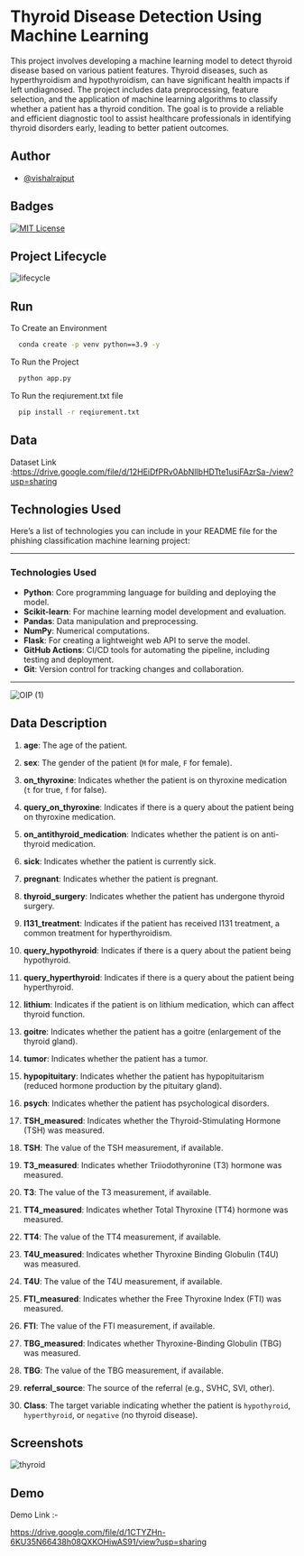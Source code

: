 
# Thyroid Disease Detection Using Machine Learning

This project involves developing a machine learning model to detect thyroid disease based on various patient features. Thyroid diseases, such as hyperthyroidism and hypothyroidism, can have significant health impacts if left undiagnosed. The project includes data preprocessing, feature selection, and the application of machine learning algorithms to classify whether a patient has a thyroid condition. The goal is to provide a reliable and efficient diagnostic tool to assist healthcare professionals in identifying thyroid disorders early, leading to better patient outcomes.
## Author

- [@vishalrajput](https://github.com/vishalrajput29/thyroiddisease)


## Badges



[![MIT License](https://img.shields.io/badge/License-MIT-green.svg)](https://choosealicense.com/licenses/mit/)


## Project Lifecycle

![lifecycle](https://github.com/user-attachments/assets/49011b25-3eb6-4353-8f40-5d28c53eb34f)
## Run


To Create an Environment

```cmd
  conda create -p venv python==3.9 -y
```

To Run the Project

```cmd
  python app.py
```

To Run the reqiurement.txt file

```cmd
  pip install -r reqiurement.txt
```


## Data 

Dataset Link :https://drive.google.com/file/d/12HEiDfPRv0AbNlIbHDTte1usiFAzrSa-/view?usp=sharing
## Technologies Used

Here’s a list of technologies you can include in your README file for the phishing classification machine learning project:

---

### Technologies Used

- **Python**: Core programming language for building and deploying the model.
- **Scikit-learn**: For machine learning model development and evaluation.
- **Pandas**: Data manipulation and preprocessing.
- **NumPy**: Numerical computations.
- **Flask**: For creating a lightweight web API to serve the model.
- **GitHub Actions**: CI/CD tools for automating the pipeline, including testing and deployment.
- **Git**: Version control for tracking changes and collaboration.



---

![OIP (1)](https://github.com/user-attachments/assets/c9eea634-f643-4d09-a4f6-596645f8d5f0)
## Data Description


1. **age**: The age of the patient.

2. **sex**: The gender of the patient (`M` for male, `F` for female).

3. **on_thyroxine**: Indicates whether the patient is on thyroxine medication (`t` for true, `f` for false).

4. **query_on_thyroxine**: Indicates if there is a query about the patient being on thyroxine medication.

5. **on_antithyroid_medication**: Indicates whether the patient is on anti-thyroid medication.

6. **sick**: Indicates whether the patient is currently sick.

7. **pregnant**: Indicates whether the patient is pregnant.

8. **thyroid_surgery**: Indicates whether the patient has undergone thyroid surgery.

9. **I131_treatment**: Indicates if the patient has received I131 treatment, a common treatment for hyperthyroidism.

10. **query_hypothyroid**: Indicates if there is a query about the patient being hypothyroid.

11. **query_hyperthyroid**: Indicates if there is a query about the patient being hyperthyroid.

12. **lithium**: Indicates if the patient is on lithium medication, which can affect thyroid function.

13. **goitre**: Indicates whether the patient has a goitre (enlargement of the thyroid gland).

14. **tumor**: Indicates whether the patient has a tumor.

15. **hypopituitary**: Indicates whether the patient has hypopituitarism (reduced hormone production by the pituitary gland).

16. **psych**: Indicates whether the patient has psychological disorders.

17. **TSH_measured**: Indicates whether the Thyroid-Stimulating Hormone (TSH) was measured.

18. **TSH**: The value of the TSH measurement, if available.

19. **T3_measured**: Indicates whether Triiodothyronine (T3) hormone was measured.

20. **T3**: The value of the T3 measurement, if available.

21. **TT4_measured**: Indicates whether Total Thyroxine (TT4) hormone was measured.

22. **TT4**: The value of the TT4 measurement, if available.

23. **T4U_measured**: Indicates whether Thyroxine Binding Globulin (T4U) was measured.

24. **T4U**: The value of the T4U measurement, if available.

25. **FTI_measured**: Indicates whether the Free Thyroxine Index (FTI) was measured.

26. **FTI**: The value of the FTI measurement, if available.

27. **TBG_measured**: Indicates whether Thyroxine-Binding Globulin (TBG) was measured.

28. **TBG**: The value of the TBG measurement, if available.

29. **referral_source**: The source of the referral (e.g., SVHC, SVI, other).

30. **Class**: The target variable indicating whether the patient is `hypothyroid`, `hyperthyroid`, or `negative` (no thyroid disease).


## Screenshots

![thyroid](https://github.com/user-attachments/assets/e5939308-5a67-44f6-bd4d-38b89cfee66c)


## Demo

Demo Link :-

https://drive.google.com/file/d/1CTYZHn-6KU35N66438h08QXKOHiwAS91/view?usp=sharing